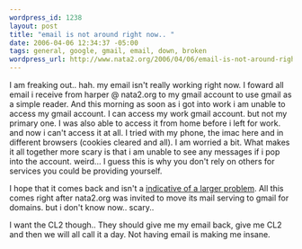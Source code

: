 ```yaml
--- 
wordpress_id: 1238
layout: post
title: "email is not around right now.. "
date: 2006-04-06 12:34:37 -05:00
tags: general, google, gmail, email, down, broken
wordpress_url: http://www.nata2.org/2006/04/06/email-is-not-around-right-now/
---
```

I am freaking out.. hah. my email isn't really working right now. I foward all email i receive from harper @ nata2.org to my gmail account to use gmail as a simple reader. And this morning as soon as i got into work i am unable to access my gmail account. I can access my work gmail account. but not my primary one. I was also able to access it from home before i left for work. and now i can't access it at all. I tried with my phone, the imac here and in different browsers (cookies cleared and all). I am worried a bit. What makes it all together more scary is that i am unable to see any messages if i pop into the account. weird... I guess this is why you don't rely on others for services you could be providing yourself.

I hope that it comes back and isn't a <a href="http://www.p2pnet.net/story/8124">indicative of a larger problem</a>.  All this comes right after nata2.org was invited to move its mail serving to gmail for domains. but i don't know now.. scary..

I want the CL2 though.. They should give me my email back, give me CL2 and then we will all call it a day.
Not having email is making me insane.
